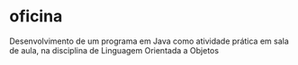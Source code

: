 # oficina
Desenvolvimento de um programa em Java como atividade prática em sala de aula, na disciplina de Linguagem Orientada a Objetos
